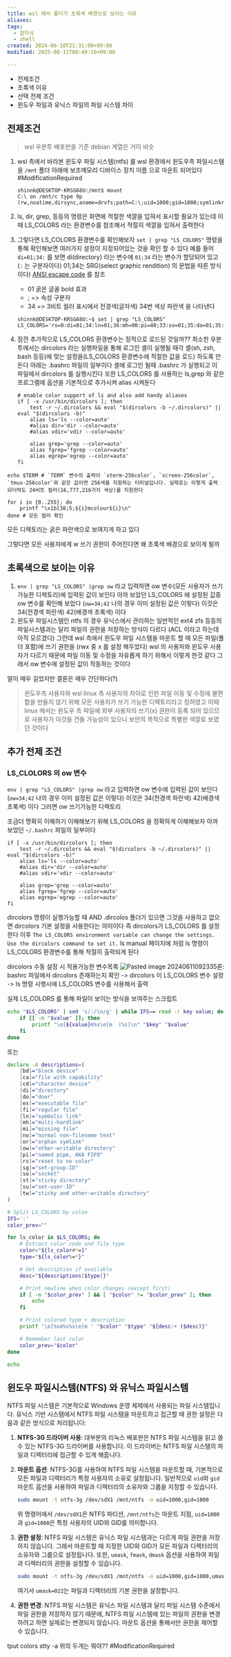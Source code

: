 ```yaml
---
title: wsl 에서 폴더가 초록색 배경으로 보이는 이유
aliases: 
tags:
  - 잡지식
  - shell
created: 2024-06-10T21:31:00+09:00
modified: 2025-08-11T00:49:10+09:00

---
```


- 전제조건
- 초록색 이유
- 선택 전제 조건
- 윈도우 파일과 유닉스 파일의 파일 시스템 차이
## 전제조건

> wsl 우분투 배포판을 기준 debian 계열은 거이 비슷

1. wsl 측에서 바라본 윈도우 파일 시스템(ntfs) 를 wsl 환경에서 윈도우측 파일시스템을 `/mnt` 폴더 아래에 보조메모리 디바이스 장치 이름  으로 마운트 되어있다
    #ModificationRequired

	```shell
	shinnk@DESKTOP-KRSG68U:/mnt$ mount
	C:\ on /mnt/c type 9p (rw,noatime,dirsync,aname=drvfs;path=C:\;uid=1000;gid=1000;symlinkroot=/mnt/,mmap,access=client,msize=65536,trans=fd,rfd=5,wfd=5)
	```

1. ls, dir, grep, 등등의 명령은 화면에 적절한 색깔을 입혀서 표시할 필요가 있는데 이때 LS_COLORS 라는 환경변수를 참조해서 적절히 색깔을 입혀서 출력한다
2. 그렇다면 LS_COLORS 환경변수를 확인해보자
   `set | grep "LS_COLORS"` 명령을 통해 확인해보면 여러가지 설정이 지정되어있는 것을 확인 할 수 있다 예를 들어 `di=01;34:` 를 보면 di(directory) 라는 변수에 `01;34` 라는 변수가 할당되어 있고 (`:` 는 구분자이다) 01;34는  SRG(select graphic rendition) 의 문법을 따른 방식이다)
   [ANSI escape code](https://en.wikipedia.org/wiki/ANSI_escape_code#SGR) 를 참조
	- 01 굵은 글꼴 bold 효과 
	- ; => 속성 구분자
	- 34 => 3비트 컬러 표시에서 전경색(글자색) 34번 색상 파란색 [](https://en.wikipedia.org/wiki/ANSI_escape_code#Colors)을 나타낸다

   ```shell
   shinnk@DESKTOP-KRSG68U:~$ set | grep "LS_COLORS"
   LS_COLORS='rs=0:di=01;34:ln=01;36:mh=00:pi=40;33:so=01;35:do=01;35:bd=40;33;01:cd=40;33;01:or=40;31;01:mi=00:su=37;41:sg=30;43:ca=30;41:tw=30;42:ow=34;42:st=37;44:ex=01;32:*.tar=01;31:*.tgz=01;31:*.arc=01;31'
	```

1. 잠깐 추가적으로 LS_COLORS 환경변수는 정적으로 로드된 것일까?? 최소한 우분투에서는 dircolors 라는 실행파일을 통해 로그인 셸이 실행될 때각 셸(sh, zsh, bash 등등)에 맞는 설정을(LS_COLORS 환경변수에 적절한 값을 로드) 하도록 만든다
   아래는 .bashrc 파일의 일부이다 셸에 로그인 될때 .bashrc 가 실행되고 이 파일에서 dircolors 를 실행시킨다 또한 LS_COLORS 를 사용하는 ls,grep 와 같은 프로그램에 옵션을 기본적으로 추가시켜 alias 시켜둔다

	```shell
	# enable color support of ls and also add handy aliases
	if [ -x /usr/bin/dircolors ]; then
	    test -r ~/.dircolors && eval "$(dircolors -b ~/.dircolors)" || eval "$(dircolors -b)"
	    alias ls='ls --color=auto'
	    #alias dir='dir --color=auto'
	    #alias vdir='vdir --color=auto'
	
	    alias grep='grep --color=auto'
	    alias fgrep='fgrep --color=auto'
	    alias egrep='egrep --color=auto'
	fi
	```

```shell
echo $TERM # `TERM` 변수의 출력이 `xterm-256color`, `screen-256color`, `tmux-256color`와 같은 값이면 256색을 지원하는 터미널입니다. 실제로는 이렇게 출력 되더락도 24비트 컬러(16,777,216가지 색상)를 지원한다
```

```shell
for i in {0..255}; do
	printf "\x1b[38;5;${i}mcolour${i}\n" 
done # 모든 컬러 확인
```

모든 디렉토리는 굵은 파란색으로 보여지게 하고 있다

그렇다면 모든 사용자에게 w 쓰기 권한이 주어진다면 왜 초록색 배경으로 보이게 될까
## 초록색으로 보이는 이유
1. `env | grep "LS_COLORS" |grep ow`
   라고 입력하면 ow 변수(모든 사용자가 쓰기가능한 디렉토리)에 입력된 값이 보인다 아까 보았던 LS_COLORS 에 설정된 값중 ow 변수를 확인해 보았다 
   (`ow=34;42` 나의 경우 이미 설정된 값은 이렇다) 이것은 34(전경색 파란색) 42(배경색 초록색) 이다 
2. 윈도우 파일시스템인 ntfs 의 경우 유닉스에서 관리하는 일반적인 ext4 zfs 등등의 파일시스템과는 달리 파일의 권한을 저장하는 방식이 다르다 (ACL 이라고 하는데 아직 모르겠다) 그런데 wsl 측에서 윈도우 파일 시스템을 마운트 할 때 모든 파일(폴더 포함)에 쓰기 권한을 (rwx 중 x 를 설정 해두었다) wsl 의 사용자와 윈도우 사용자가 다르기 때문에 파일 이동 및 수정을 자유롭게 하기 위해서 이렇게 한것 같다 그래서 ow 변수에 설정된 값이 작동하는 것이다



말이 매우 길었지만 결론은 매우 간단하다(?)

> 윈도우측 사용자와 wsl linux 측 사용자의 차이로 인한 파일 이동 및 수정에 불편함을 만들지 않기 위해 모든 사용자가 쓰기 가능한 디렉토리라고 정하였고 이때 linux 에서는 윈도우 측 파일에 외부 사용자의 쓰기(x) 권한이 등록 되어 있으므로 사용자가 이것을 건들 가능성이 있으니 보안의 목적으로 특별한 색깔로 보였던 것이다

## 추가 전제 조건

### LS_CLOLORS 의 ow 변수
`env | grep "LS_COLORS" |grep ow`
라고 입력하면 ow 변수에 입력된 값이 보인다
(`ow=34;42` 나의 경우 이미 설정된 값은 이렇다) 이것은 34(전경색 파란색) 42(배경색 초록색) 이다 
그러면 ow 쓰기가능한 디렉토리

조금더 명확히 이해하기 이해해보기 위해 LS_COLORS 을 정확하게 이해해보자 아까 보았던
`~/.bashrc` 파일의 일부이다

```shell
if [ -x /usr/bin/dircolors ]; then
    test -r ~/.dircolors && eval "$(dircolors -b ~/.dircolors)" || eval "$(dircolors -b)"
    alias ls='ls --color=auto'
    #alias dir='dir --color=auto'
    #alias vdir='vdir --color=auto'

    alias grep='grep --color=auto'
    alias fgrep='fgrep --color=auto'
    alias egrep='egrep --color=auto'
fi
```

dircolors 명령이 실행가능할 때 AND
.dircolos 폴더가 있으면 그것을 사용하고 없으면 dircolors 기본 설정을 사용한다는 의미이다 
즉  dircolors가  LS_COLORS 를 설정한다 이후 `The LS_COLORS environment variable can change the settings.  Use the dircolors command to set it.` ls manual 페이지에 처럼 ls 명령이 LS_COLORS 환경변수를 통해 적절히 출력되게 된다


dircolors 수동 설정 시 적용가능한 변수목록
![Pasted image 20240611092335](08.media/20240611092335.png)론:  bashrc 파일에서 dircolors 존재하는지 확인 -> dircolors 이 LS_COLORS 변수 설정 -> ls 명령 시행시에 LS_COLORS 변수를 사용해서 출력



실제 LS_COLORS 를 통해 파일이 보이는 방식을 보여주는 스크립트

```bash
echo "$LS_COLORS" | sed 's/:/\n/g' | while IFS== read -r key value; do
    if [[ -n "$value" ]]; then
        printf "\e[${value}m%s\e[m  (%s)\n" "$key" "$value"
    fi
done
```

또는

```bash
declare -A descriptions=(
    [bd]="block device"
    [ca]="file with capability"
    [cd]="character device"
    [di]="directory"
    [do]="door"
    [ex]="executable file"
    [fi]="regular file"
    [ln]="symbolic link"
    [mh]="multi-hardlink"
    [mi]="missing file"
    [no]="normal non-filename text"
    [or]="orphan symlink"
    [ow]="other-writable directory"
    [pi]="named pipe, AKA FIFO"
    [rs]="reset to no color"
    [sg]="set-group-ID"
    [so]="socket"
    [st]="sticky directory"
    [su]="set-user-ID"
    [tw]="sticky and other-writable directory"
)

# Split LS_COLORS by colon
IFS=':'
color_prev=""

for ls_color in $LS_COLORS; do
    # Extract color code and file type
    color="${ls_color#*=}"
    type="${ls_color%=*}"

    # Get description if available
    desc="${descriptions[$type]}"

    # Print newline when color changes (except first)
    if [ -n "$color_prev" ] && [ "$color" != "$color_prev" ]; then
        echo
    fi

    # Print colored type + description
    printf '\e[%sm%s%s\e[m ' "$color" "$type" "${desc:+ ($desc)}"

    # Remember last color
    color_prev="$color"
done

echo
```

## 윈도우 파일시스템(NTFS) 와 유닉스 파일시스템
NTFS 파일 시스템은 기본적으로 Windows 운영 체제에서 사용되는 파일 시스템입니다. 유닉스 기반 시스템에서 NTFS 파일 시스템을 마운트하고 접근할 때 권한 설정은 다음과 같은 방식으로 처리됩니다:
1. **NTFS-3G 드라이버 사용**: 대부분의 리눅스 배포판은 NTFS 파일 시스템을 읽고 쓸 수 있는 NTFS-3G 드라이버를 사용합니다. 이 드라이버는 NTFS 파일 시스템의 파일과 디렉터리에 접근할 수 있게 해줍니다.
2. **마운트 옵션**: NTFS-3G를 사용하여 NTFS 파일 시스템을 마운트할 때, 기본적으로 모든 파일과 디렉터리가 특정 사용자의 소유로 설정됩니다. 일반적으로 `uid`와 `gid` 마운트 옵션을 사용하여 파일과 디렉터리의 소유자와 그룹을 지정할 수 있습니다.

    ```bash
    sudo mount -t ntfs-3g /dev/sdX1 /mnt/ntfs -o uid=1000,gid=1000
    ```

    위 명령어에서 `/dev/sdX1`은 NTFS 파티션, `/mnt/ntfs`는 마운트 지점, `uid=1000`과 `gid=1000`은 특정 사용자의 UID와 GID를 의미합니다.
3. **권한 설정**: NTFS 파일 시스템은 유닉스 파일 시스템과는 다르게 파일 권한을 저장하지 않습니다. 그래서 마운트할 때 지정한 UID와 GID가 모든 파일과 디렉터리의 소유자와 그룹으로 설정됩니다. 또한, `umask`, `fmask`, `dmask` 옵션을 사용하여 파일과 디렉터리의 권한을 설정할 수 있습니다.

    ```bash
    sudo mount -t ntfs-3g /dev/sdX1 /mnt/ntfs -o uid=1000,gid=1000,umask=022
    ```

    여기서 `umask=022`는 파일과 디렉터리의 기본 권한을 설정합니다.
4. **권한 변경**: NTFS 파일 시스템은 유닉스 파일 시스템과 달리 파일 시스템 수준에서 파일 권한을 저장하지 않기 때문에, NTFS 파일 시스템에 있는 파일의 권한을 변경하려고 하면 실제로는 변경되지 않습니다. 마운트 옵션을 통해서만 권한을 제어할 수 있습니다.

tput colors
stty -a
위의 두개는 뭐야?? #ModificationRequired 
